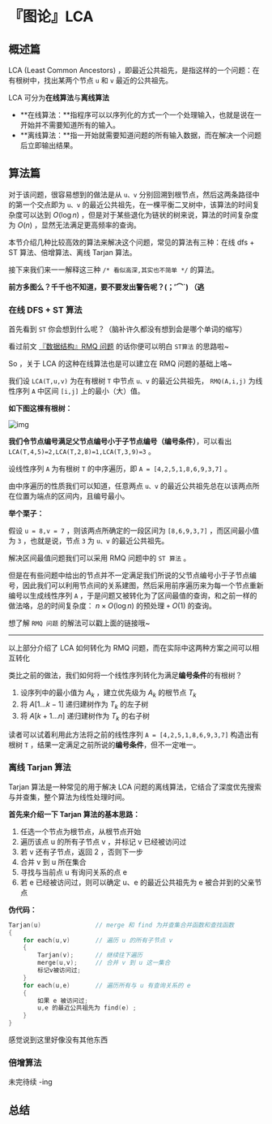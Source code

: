 # 『图论』LCA

## **概述篇**

LCA (Least Common Ancestors) ，即最近公共祖先，是指这样的一个问题：在有根树中，找出某两个节点 `u` 和 `v` 最近的公共祖先。



LCA 可分为**在线算法**与**离线算法**

- **在线算法：**指程序可以以序列化的方式一个一个处理输入，也就是说在一开始并不需要知道所有的输入。
- **离线算法：**指一开始就需要知道问题的所有输入数据，而在解决一个问题后立即输出结果。




## **算法篇**

对于该问题，很容易想到的做法是从 `u、v` 分别回溯到根节点，然后这两条路径中的第一个交点即为 `u、v` 的最近公共祖先，在一棵平衡二叉树中，该算法的时间复杂度可以达到 $O(\log n)$ ，但是对于某些退化为链状的树来说，算法的时间复杂度为 $O(n)$ ，显然无法满足更高频率的查询。



本节介绍几种比较高效的算法来解决这个问题，常见的算法有三种：在线 dfs + ST 算法、倍增算法、离线 Tarjan 算法。

接下来我们来一一解释这三种 `/* 看似高深,其实也不简单 */` 的算法。

**前方多图么？千千也不知道，要不要发出警告呢？(；′⌒`) （逃**



### **在线 DFS + ST 算法**

首先看到 `ST` 你会想到什么呢？（脑补许久都没有想到会是哪个单词的缩写）

看过前文 [『数据结构』RMQ 问题](https://www.dreamwings.cn/rmq/4788.html) 的话你便可以明白 `ST算法` 的思路啦~

So ，关于 LCA 的这种在线算法也是可以建立在 RMQ 问题的基础上咯~

我们设 `LCA(T,u,v)` 为在有根树 `T` 中节点 `u、v` 的最近公共祖先， `RMQ(A,i,j)` 为线性序列 `A` 中区间 `[i,j]` 上的最小（大）值。



**如下图这棵有根树：**

![img](https://www.dreamwings.cn/wp-content/uploads/2017/08/lca_0.png)



**我们令节点编号满足父节点编号小于子节点编号（编号条件）**，可以看出 `LCA(T,4,5)=2,LCA(T,2,8)=1,LCA(T,3,9)=3` 。

设线性序列 `A` 为有根树 `T` 的中序遍历，即 `A = [4,2,5,1,8,6,9,3,7]` 。

由中序遍历的性质我们可以知道，任意两点 `u、v` 的最近公共祖先总在以该两点所在位置为端点的区间内，且编号最小。



**举个栗子：**

假设 `u = 8,v = 7` ，则该两点所确定的一段区间为 `[8,6,9,3,7]` ，而区间最小值为 `3` ，也就是说，节点 `3` 为 `u、v` 的最近公共祖先。

解决区间最值问题我们可以采用 RMQ 问题中的 `ST 算法` 。



但是在有些问题中给出的节点并不一定满足我们所说的父节点编号小于子节点编号，因此我们可以利用节点间的关系建图，然后采用前序遍历来为每一个节点重新编号以生成线性序列 `A` ，于是问题又被转化为了区间最值的查询，和之前一样的做法咯，总的时间复杂度： $n×O(\log n)$ 的预处理 `+` $O(1)$ 的查询。

想了解 `RMQ 问题` 的解法可以戳上面的链接哦~

---

以上部分介绍了 LCA 如何转化为 RMQ 问题，而在实际中这两种方案之间可以相互转化

类比之前的做法，我们如何将一个线性序列转化为满足**编号条件**的有根树？

1. 设序列中的最小值为 $A_k$ ，建立优先级为 $A_k$ 的根节点 $T_k$
2. 将 $A[1...k-1]$ 递归建树作为 $T_k$ 的左子树
3. 将 $A[k+1...n]$ 递归建树作为 $T_k$ 的右子树

读者可以试着利用此方法将之前的线性序列 `A = [4,2,5,1,8,6,9,3,7]` 构造出有根树 `T` ，结果一定满足之前所说的**编号条件**，但不一定唯一。



### **离线 Tarjan 算法**

Tarjan 算法是一种常见的用于解决 LCA 问题的离线算法，它结合了深度优先搜索与并查集，整个算法为线性处理时间。



**首先来介绍一下 Tarjan 算法的基本思路：**

1. 任选一个节点为根节点，从根节点开始
2. 遍历该点 u 的所有子节点 v ，并标记 v 已经被访问过
3. 若 v 还有子节点，返回 2 ，否则下一步
4. 合并 v 到 u 所在集合
5. 寻找与当前点 u 有询问关系的点 e
6. 若 e 已经被访问过，则可以确定 u、e 的最近公共祖先为 e 被合并到的父亲节点



**伪代码：**

```cpp
Tarjan(u)               // merge 和 find 为并查集合并函数和查找函数
{
    for each(u,v)       // 遍历 u 的所有子节点 v
    {
        Tarjan(v);      // 继续往下遍历
        merge(u,v);     // 合并 v 到 u 这一集合
        标记v被访问过;
    }
    for each(u,e)       // 遍历所有与 u 有查询关系的 e
    {
        如果 e 被访问过;
        u,e 的最近公共祖先为 find(e) ;
    }
}
```



感觉说到这里好像没有其他东西



### **倍增算法**

未完待续 -ing



## **总结**

